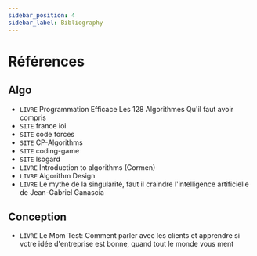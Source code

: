 ```yaml
---
sidebar_position: 4
sidebar_label: Bibliography
---
```


# Références

## Algo

* `LIVRE` Programmation Efficace Les 128 Algorithmes Qu'il faut avoir compris
* `SITE` france ioi
* `SITE` code forces
* `SITE` CP-Algorithms
* `SITE` coding-game
* `SITE` Isogard
* `LIVRE` Introduction to algorithms (Cormen)
* `LIVRE` Algorithm Design
* `LIVRE` Le mythe de la singularité, faut il craindre l'intelligence artificielle de Jean-Gabriel Ganascia

## Conception

* `LIVRE` Le Mom Test: Comment parler avec les clients et apprendre si votre idée d'entreprise est bonne, quand tout le monde vous ment 

